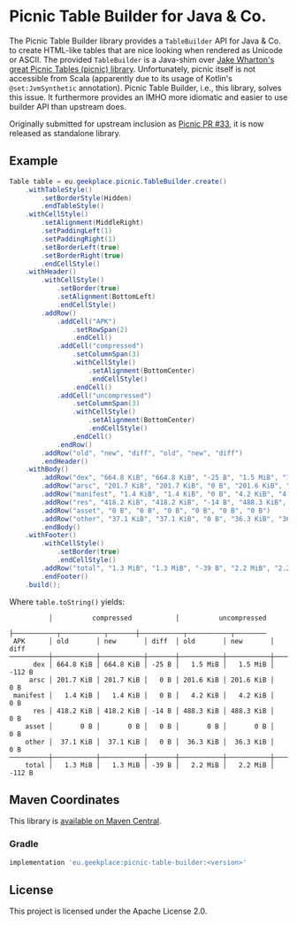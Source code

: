 # Picnic Table Builder for Java & Co.

The Picnic Table Builder library provides a `TableBuilder` API for
Java & Co. to create HTML-like tables that are nice looking when
rendered as Unicode or ASCII. The provided `TableBuilder` is a
Java-shim over [Jake Wharton's great Picnic Tables (picnic)
library](https://github.com/JakeWharton/picnic/). Unfortunately,
picnic itself is not accessible from Scala (apparently due to its
usage of Kotlin's `@set:JvmSynthetic` annotation). Picnic Table
Builder, i.e., this library, solves this issue. It furthermore
provides an IMHO more idiomatic and easier to use builder API than
upstream does.

Originally submitted for upstream inclusion as [Picnic PR
#33](https://github.com/JakeWharton/picnic/pull/33), it is now
released as standalone library.

## Example

```java
Table table = eu.geekplace.picnic.TableBuilder.create()
    .withTableStyle()
        .setBorderStyle(Hidden)
        .endTableStyle()
    .withCellStyle()
        .setAlignment(MiddleRight)
        .setPaddingLeft(1)
        .setPaddingRight(1)
        .setBorderLeft(true)
        .setBorderRight(true)
        .endCellStyle()
    .withHeader()
        .withCellStyle()
            .setBorder(true)
            .setAlignment(BottomLeft)
            .endCellStyle()
        .addRow()
            .addCell("APK")
                .setRowSpan(2)
                .endCell()
            .addCell("compressed")
                .setColumnSpan(3)
                .withCellStyle()
                    .setAlignment(BottomCenter)
                    .endCellStyle()
                .endCell()
            .addCell("uncompressed")
                .setColumnSpan(3)
                .withCellStyle()
                    .setAlignment(BottomCenter)
                    .endCellStyle()
                .endCell()
            .endRow()
        .addRow("old", "new", "diff", "old", "new", "diff")
        .endHeader()
    .withBody()
        .addRow("dex", "664.8 KiB", "664.8 KiB", "-25 B", "1.5 MiB", "1.5 MiB", "-112 B")
        .addRow("arsc", "201.7 KiB", "201.7 KiB", "0 B", "201.6 KiB", "201.6 KiB", "0 B")
        .addRow("manifest", "1.4 KiB", "1.4 KiB", "0 B", "4.2 KiB", "4.2 KiB", "0 B")
        .addRow("res", "418.2 KiB", "418.2 KiB", "-14 B", "488.3 KiB", "488.3 KiB", "0 B")
        .addRow("asset", "0 B", "0 B", "0 B", "0 B", "0 B", "0 B")
        .addRow("other", "37.1 KiB", "37.1 KiB", "0 B", "36.3 KiB", "36.3 KiB", "0 B")
        .endBody()
    .withFooter()
        .withCellStyle()
            .setBorder(true)
            .endCellStyle()
        .addRow("total", "1.3 MiB", "1.3 MiB", "-39 B", "2.2 MiB", "2.2 MiB", "-112 B")
        .endFooter()
    .build();
```

Where `table.toString()` yields:

```
          │          compressed           │          uncompressed
          ├───────────┬───────────┬───────┼───────────┬───────────┬────────
 APK      │ old       │ new       │ diff  │ old       │ new       │ diff
──────────┼───────────┼───────────┼───────┼───────────┼───────────┼────────
      dex │ 664.8 KiB │ 664.8 KiB │ -25 B │   1.5 MiB │   1.5 MiB │ -112 B
     arsc │ 201.7 KiB │ 201.7 KiB │   0 B │ 201.6 KiB │ 201.6 KiB │    0 B
 manifest │   1.4 KiB │   1.4 KiB │   0 B │   4.2 KiB │   4.2 KiB │    0 B
      res │ 418.2 KiB │ 418.2 KiB │ -14 B │ 488.3 KiB │ 488.3 KiB │    0 B
    asset │       0 B │       0 B │   0 B │       0 B │       0 B │    0 B
    other │  37.1 KiB │  37.1 KiB │   0 B │  36.3 KiB │  36.3 KiB │    0 B
──────────┼───────────┼───────────┼───────┼───────────┼───────────┼────────
    total │   1.3 MiB │   1.3 MiB │ -39 B │   2.2 MiB │   2.2 MiB │ -112 B
```

## Maven Coordinates

This library is [available on Maven Central](https://search.maven.org/artifact/eu.geekplace/picnic-table-builder).

### Gradle

```gradle
implementation 'eu.geekplace:picnic-table-builder:<version>'
```

## License

This project is licensed under the Apache License 2.0.
